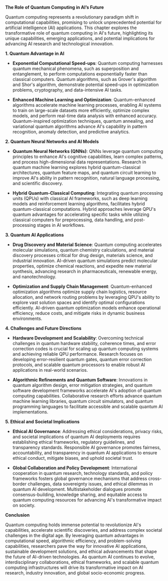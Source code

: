 **The Role of Quantum Computing in AI’s Future**

Quantum computing represents a revolutionary paradigm shift in computational capabilities, promising to unlock unprecedented potential for artificial intelligence (AI) applications. This chapter explores the transformative role of quantum computing in AI's future, highlighting its unique capabilities, emerging applications, and potential implications for advancing AI research and technological innovation.

**1. Quantum Advantage in AI**

- **Exponential Computational Speed-ups**: Quantum computing harnesses quantum mechanical phenomena, such as superposition and entanglement, to perform computations exponentially faster than classical computers. Quantum algorithms, such as Grover's algorithm and Shor's algorithm, demonstrate potential speed-ups in optimization problems, cryptography, and data-intensive AI tasks.
    
- **Enhanced Machine Learning and Optimization**: Quantum-enhanced algorithms accelerate machine learning processes, enabling AI systems to train on large-scale datasets more efficiently, optimize complex models, and perform real-time data analysis with enhanced accuracy. Quantum-inspired optimization techniques, quantum annealing, and variational quantum algorithms advance AI's capability in pattern recognition, anomaly detection, and predictive analytics.
    

**2. Quantum Neural Networks and AI Models**

- **Quantum Neural Networks (QNNs)**: QNNs leverage quantum computing principles to enhance AI's cognitive capabilities, learn complex patterns, and process high-dimensional data representations. Research in quantum machine learning explores hybrid quantum-classical architectures, quantum feature maps, and quantum circuit learning to improve AI's ability in pattern recognition, natural language processing, and scientific discovery.
    
- **Hybrid Quantum-Classical Computing**: Integrating quantum processing units (QPUs) with classical AI frameworks, such as deep learning models and reinforcement learning algorithms, facilitates hybrid quantum-classical computations. Hybrid approaches leverage QPU's quantum advantages for accelerating specific tasks while utilizing classical computers for preprocessing, data handling, and post-processing stages in AI workflows.
    

**3. Quantum AI Applications**

- **Drug Discovery and Material Science**: Quantum computing accelerates molecular simulations, quantum chemistry calculations, and material discovery processes critical for drug design, materials science, and industrial innovation. AI-driven quantum simulations predict molecular properties, optimize chemical reactions, and expedite new material synthesis, advancing research in pharmaceuticals, renewable energy, and nanotechnology.
    
- **Optimization and Supply Chain Management**: Quantum-enhanced optimization algorithms optimize supply chain logistics, resource allocation, and network routing problems by leveraging QPU's ability to explore vast solution spaces and identify optimal configurations efficiently. AI-driven quantum optimization models enhance operational efficiency, reduce costs, and mitigate risks in dynamic business environments.
    

**4. Challenges and Future Directions**

- **Hardware Development and Scalability**: Overcoming technical challenges in quantum hardware stability, coherence times, and error correction codes is crucial for scaling up quantum computing systems and achieving reliable QPU performance. Research focuses on developing error-resilient quantum gates, quantum error correction protocols, and scalable quantum processors to enable robust AI applications in real-world scenarios.
    
- **Algorithmic Refinements and Quantum Software**: Innovations in quantum algorithm design, error mitigation strategies, and quantum software development frameworks accelerate AI's adoption of quantum computing capabilities. Collaborative research efforts advance quantum machine learning libraries, quantum circuit simulators, and quantum programming languages to facilitate accessible and scalable quantum AI implementations.
    

**5. Ethical and Societal Implications**

- **Ethical AI Governance**: Addressing ethical considerations, privacy risks, and societal implications of quantum AI deployments requires establishing ethical frameworks, regulatory guidelines, and transparency standards. Responsible AI governance promotes fairness, accountability, and transparency in quantum AI applications to ensure ethical conduct, mitigate biases, and uphold societal trust.
    
- **Global Collaboration and Policy Development**: International cooperation in quantum research, technology standards, and policy frameworks fosters global governance mechanisms that address cross-border challenges, data sovereignty issues, and ethical dilemmas in quantum AI development. Multistakeholder dialogues promote consensus-building, knowledge sharing, and equitable access to quantum computing resources for advancing AI's transformative impact on society.
    

**Conclusion**

Quantum computing holds immense potential to revolutionize AI's capabilities, accelerate scientific discoveries, and address complex societal challenges in the digital age. By leveraging quantum advantages in computational speed, algorithmic efficiency, and problem-solving capabilities, researchers pave the way for innovative AI applications, sustainable development solutions, and ethical advancements that shape the future of AI-driven technologies. As quantum AI continues to evolve, interdisciplinary collaborations, ethical frameworks, and scalable quantum computing infrastructures will drive its transformative impact on AI research, industry innovation, and global socio-economic progress.
